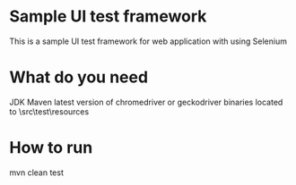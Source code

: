 # Sample UI test framework

This is a sample UI test framework for web application with using Selenium

# What do you need

JDK
Maven
latest version of chromedriver or geckodriver binaries located to \src\test\resources

# How to run

mvn clean test
